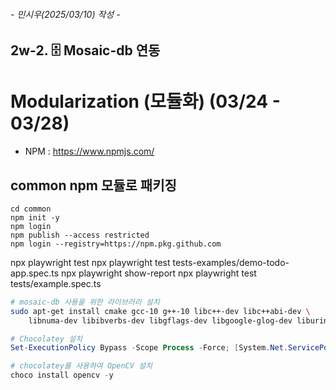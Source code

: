 ###### - 민시우(2025/03/10) 작성 -

## 2w-2. 🗄️ Mosaic-db 연동

# Modularization (모듈화) (03/24 - 03/28)

- NPM : https://www.npmjs.com/

## common npm 모듈로 패키징

```
cd common
npm init -y
npm login
npm publish --access restricted
npm login --registry=https://npm.pkg.github.com
```

npx playwright test
npx playwright test tests-examples/demo-todo-app.spec.ts
npx playwright show-report
npx playwright test tests/example.spec.ts

```sh
# mosaic-db 사용을 위한 라이브러리 설치
sudo apt-get install cmake gcc-10 g++-10 libc++-dev libc++abi-dev \
    libnuma-dev libibverbs-dev libgflags-dev libgoogle-glog-dev liburing-dev
```

```powershell
# Chocolatey 설치
Set-ExecutionPolicy Bypass -Scope Process -Force; [System.Net.ServicePointManager]::SecurityProtocol = [System.Net.ServicePointManager]::SecurityProtocol -bor 3072; iex ((New-Object System.Net.WebClient).DownloadString('https://community.chocolatey.org/install.ps1'))
```

```powershell
# chocolatey를 사용하여 OpenCV 설치
choco install opencv -y
```
